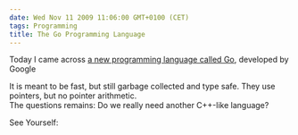 ```yaml
---
date: Wed Nov 11 2009 11:06:00 GMT+0100 (CET)
tags: Programming
title: The Go Programming Language
---
```



Today I came across [a new programming language called
Go](http://golang.org/), developed by Google

It is meant to be fast, but still garbage collected and type safe. They
use pointers, but no pointer arithmetic.\
 The questions remains: Do we really need another C++-like language?

See Yourself:

